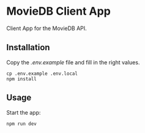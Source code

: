 # MovieDB Client App

Client App for the MovieDB API.

## Installation

Copy the _.env.example_ file and fill in the right values.

```
cp .env.example .env.local
npm install
```

## Usage

Start the app:

```
npm run dev
```
